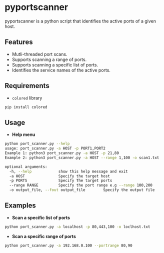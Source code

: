 # pyportscanner
pyportscanner is a python script that identifies the active ports of a given host.

## Features

- Mutli-threaded port scans.
- Supports scanning a range of ports.
- Supports scanning a specific list of ports.
- Identifies the service names of the active ports.


## Requirements

- `colored` library

```bash
pip install colored
```


## Usage

- **Help menu**

```bash
python port_scanner.py --help
usage: port_scanner.py -a HOST -p PORT1,PORT2
Example 1: python3 port_scanner.py -a HOST -p 21,80
Example 2: python3 port_scanner.py -a HOST --range 1,100 -o scan1.txt

optional arguments:
  -h, --help            show this help message and exit
  -a HOST               Specify the target host
  -p PORTS              Specify The target ports
  --range RANGE         Specify the port range e.g --range 100,200
  -o output_file, --fout output_file		Specify the output file
```


## Examples

- **Scan a specific list of ports**

```bash
python port_scanner.py -a localhost -p 80,443,100 -o loclhost.txt
```

- **Scan a specific range of ports**

```bash
python port_scanner.py -a 192.168.0.100 --portrange 80,90
```
